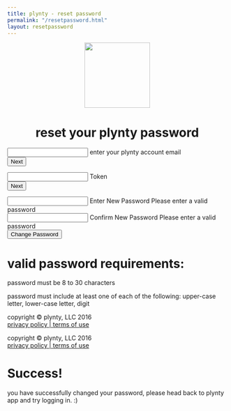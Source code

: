 ```yaml
---
title: plynty - reset password
permalink: "/resetpassword.html"
layout: resetpassword
---
```


<center><img src="../uploads/plynty_logo_green.png" width="150">
  <h1> reset your plynty password </h1>
</center>
<div class="row center-xs center-md">
  <div class="col-xs-12">
    <form id="verify_email_form">
      <div class="mdl-textfield mdl-js-textfield mdl-textfield--floating-label">
        <input class="mdl-textfield__input" type="text" id="email">
        <label class="mdl-textfield__label" for="email">enter your plynty account email</label>
      </div>
      <button type="submit" id="email_submit" class="mdl-button mdl-js-button mdl-button--raised mdl-button--colored">
        Next
      </button>
      <div class="form-error" id="email_error"></div>
    </form>
    <form id="verify_token_form">
      <div class="mdl-textfield mdl-js-textfield mdl-textfield--floating-label">
        <input class="mdl-textfield__input" type="text" id="token">
        <label class="mdl-textfield__label" for="token">Token</label>
      </div>
      <button type="submit" id="token_submit" class="mdl-button mdl-js-button mdl-button--raised mdl-button--colored">
        Next
      </button>
      <div class="form-error" id="token_error"></div>
    </form>
    <form id="password_change">
      <div class="mdl-textfield mdl-js-textfield mdl-textfield--floating-label">
        <input class="mdl-textfield__input" type="password" id="password" pattern="^(?=.*[A-Z])(?=.*[0-9])(?=.*[a-z]).{8,30}$">
        <label class="mdl-textfield__label" for="password">Enter New Password</label>
        <span class="mdl-textfield__error" for="password">Please enter a valid password</span>
      </div>
      <div class="mdl-textfield mdl-js-textfield mdl-textfield--floating-label">
        <input class="mdl-textfield__input" type="password" id="password_confirm" pattern="^(?=.*[A-Z])(?=.*[0-9])(?=.*[a-z]).{8,30}$">
        <label class="mdl-textfield__label" for="password_confirm">Confirm New Password</label>
        <span class="mdl-textfield__error" for="password">Please enter a valid password</span>
      </div>
      <button type="submit" id="password_submit" class="mdl-button mdl-js-button mdl-button--raised mdl-button--colored">
        Change Password
      </button>
      <div class="form-error" id="password_error"></div>
        <div id="requirements">
        <h1>valid password requirements:</h1>
        <p>password must be 8 to 30 characters</p>
        <p>password must include at least one of each of the following: upper-case letter, lower-case letter, digit</p>
      </div>
    <div class="footer">
        <div class="text">copyright © plynty, LLC 2016
        </div>
                <a href="/privacy.html">privacy policy | </a>
        <a href="/terms.html">terms of use</a>
        </div>
  </form>
 <div class="footer">
        <div class="text">copyright © plynty, LLC 2016
        </div>
                <a href="/privacy.html">privacy policy | </a>
        <a href="/terms.html">terms of use</a>
        </div>
</div>
<div id="success" class="box">
<h1>Success!</h1>
    <p>you have successfully changed your password, please head back to plynty app and try logging in. :)</p>
</div>
</div>
